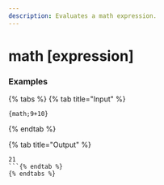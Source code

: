 ```yaml
---
description: Evaluates a math expression.
---
```


# math [expression]

### Examples

{% tabs %}
{% tab title="Input" %}
```text
{math;9+10}
```
{% endtab %}

{% tab title="Output" %}
```text
21
```{% endtab %}
{% endtabs %}